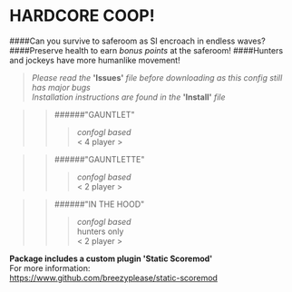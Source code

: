 # HARDCORE COOP!
####Can you survive to saferoom as SI encroach in endless waves?
####Preserve health to earn _bonus points_ at the saferoom!
####Hunters and jockeys have more humanlike movement!   
>*Please read the* **'Issues'** *file before downloading as this config still has major bugs*   
>*Installation instructions are found in the* **'Install'** *file*   
  
>>######"GAUNTLET"
>>>_confogl based_  
>>>< 4 player >  
  
>>######"GAUNTLETTE" 
>>>_confogl based_  
>>>< 2 player >    
    
>>######"IN THE HOOD" 
>>>_confogl based_  
>>> hunters only   
>>>< 2 player >  
  

**Package includes a custom plugin 'Static Scoremod'**  
For more information:  
https://www.github.com/breezyplease/static-scoremod


